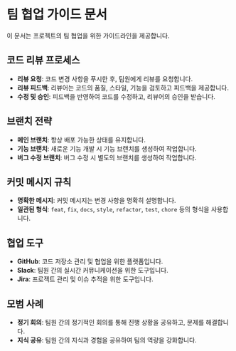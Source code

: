 # 팀 협업 가이드 문서

이 문서는 프로젝트의 팀 협업을 위한 가이드라인을 제공합니다.

## 코드 리뷰 프로세스

- **리뷰 요청**: 코드 변경 사항을 푸시한 후, 팀원에게 리뷰를 요청합니다.
- **리뷰 피드백**: 리뷰어는 코드의 품질, 스타일, 기능을 검토하고 피드백을 제공합니다.
- **수정 및 승인**: 피드백을 반영하여 코드를 수정하고, 리뷰어의 승인을 받습니다.

## 브랜치 전략

- **메인 브랜치**: 항상 배포 가능한 상태를 유지합니다.
- **기능 브랜치**: 새로운 기능 개발 시 기능 브랜치를 생성하여 작업합니다.
- **버그 수정 브랜치**: 버그 수정 시 별도의 브랜치를 생성하여 작업합니다.

## 커밋 메시지 규칙

- **명확한 메시지**: 커밋 메시지는 변경 사항을 명확히 설명합니다.
- **일관된 형식**: `feat`, `fix`, `docs`, `style`, `refactor`, `test`, `chore` 등의 형식을 사용합니다.

## 협업 도구

- **GitHub**: 코드 저장소 관리 및 협업을 위한 플랫폼입니다.
- **Slack**: 팀원 간의 실시간 커뮤니케이션을 위한 도구입니다.
- **Jira**: 프로젝트 관리 및 이슈 추적을 위한 도구입니다.

## 모범 사례

- **정기 회의**: 팀원 간의 정기적인 회의를 통해 진행 상황을 공유하고, 문제를 해결합니다.
- **지식 공유**: 팀원 간의 지식과 경험을 공유하여 팀의 역량을 강화합니다. 
